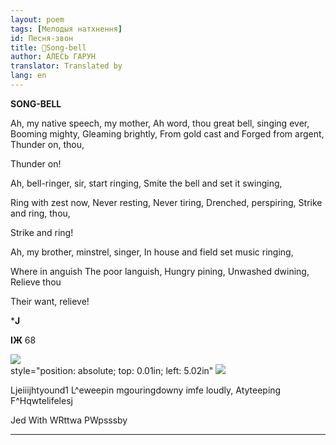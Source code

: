 ```yaml
---
layout: poem
tags: [Мелодыя натхнення]
id: Песня-звон
title: 🚧Song-bell
author: АЛЕСЬ ГАРУН
translator: Translated by 
lang: en
---
```



 
**SONG-BELL**

Ah, my native speech, my mother, Ah word, thou great bell, singing ever, Booming mighty, Gleaming brightly, From gold cast and Forged from argent, Thunder on, thou,

Thunder on!

Ah, bell-ringer, sir, start ringing, Smite the bell and set it swinging,

Ring with zest now, Never resting, Never tiring, Drenched, perspiring, Strike and ring, thou,

Strike and ring!

Ah, my brother, minstrel, singer, In house and field set music ringing,

Where in anguish The poor languish, Hungry pining, Unwashed dwining, Relieve thou

Their want, relieve!

***J**

**IЖ** 68

  
![](2022-%D0%9C%D1%96%D0%BD%D1%81%D0%BA-%D0%BB%D1%83%D1%87%D0%BD%D0%B0%D1%81%D1%86%D1%8C-%D0%BC%D1%96%D0%BA%D0%BE%D0%BB%D0%B0-%D0%BC%D1%8F%D1%82%D0%BB%D1%96%D1%86%D0%BA%D1%96_html_34625acb4011ea59.jpg)  
style="position: absolute; top: 0.01in; left: 5.02in" ![](2022-%D0%9C%D1%96%D0%BD%D1%81%D0%BA-%D0%BB%D1%83%D1%87%D0%BD%D0%B0%D1%81%D1%86%D1%8C-%D0%BC%D1%96%D0%BA%D0%BE%D0%BB%D0%B0-%D0%BC%D1%8F%D1%82%D0%BB%D1%96%D1%86%D0%BA%D1%96_html_c4cca4cb9c9c30b8.png)

Ljeiiijhtyound1 L^eweepin mgouringdowny imfe loudly, Atyteeping F^Hqwtelifelesj

Jed With WRttwa PWpsssby

*****

  
